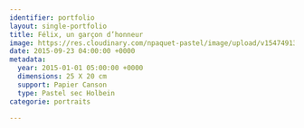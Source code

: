 ```yaml
---
identifier: portfolio
layout: single-portfolio
title: Félix, un garçon d’honneur
image: https://res.cloudinary.com/npaquet-pastel/image/upload/v1547491346/18698463_1910392752563296_2680947400443374111_n.jpg
date: 2015-09-23 04:00:00 +0000
metadata:
  year: 2015-01-01 05:00:00 +0000
  dimensions: 25 X 20 cm
  support: Papier Canson
  type: Pastel sec Holbein
categorie: portraits

---
```

